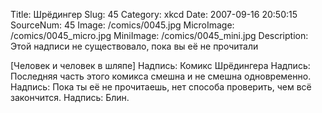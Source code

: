 Title: Шрёдингер 
Slug: 45 
Category: xkcd 
Date: 2007-09-16 20:50:15 
SourceNum: 45 
Image: /comics/0045.jpg 
MicroImage: /comics/0045_micro.jpg 
MiniImage: /comics/0045_mini.jpg 
Description: Этой надписи не существовало, пока вы её не прочитали 

[Человек и человек в шляпе]
Надпись: Комикс Шрёдингера
Надпись: Последняя часть этого комикса смешна и не смешна одновременно.
Надпись: Пока ты её не прочитаешь, нет способа проверить, чем всё закончится.
Надпись: Блин.
